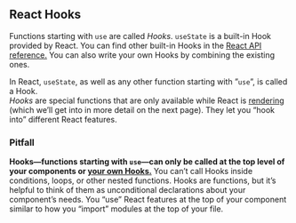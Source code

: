 ## React Hooks
Functions starting with `use` are called _Hooks_. `useState` is a built-in Hook provided by React. You can find other built-in Hooks in the [React API reference.](https://beta.reactjs.org/apis/react) You can also write your own Hooks by combining the existing ones.

In React, `useState`, as well as any other function starting with ”`use`”, is called a Hook.  
_Hooks_ are special functions that are only available while React is [rendering](https://beta.reactjs.org/learn/render-and-commit#step-1-trigger-a-render) (which we’ll get into in more detail on the next page). They let you “hook into” different React features.

### Pitfall
**Hooks—functions starting with `use`—can only be called at the top level of your components or [your own Hooks.](https://beta.reactjs.org/learn/reusing-logic-with-custom-hooks)** You can’t call Hooks inside conditions, loops, or other nested functions. Hooks are functions, but it’s helpful to think of them as unconditional declarations about your component’s needs. You “use” React features at the top of your component similar to how you “import” modules at the top of your file.